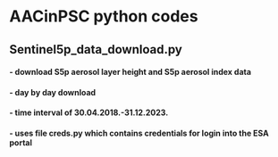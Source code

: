 # AACinPSC python codes

## Sentinel5p_data_download.py 
#### - download S5p aerosol layer height and S5p aerosol index data 
#### - day by day download
#### - time interval of 30.04.2018.-31.12.2023.
#### - uses file creds.py which contains credentials for login into the ESA portal
